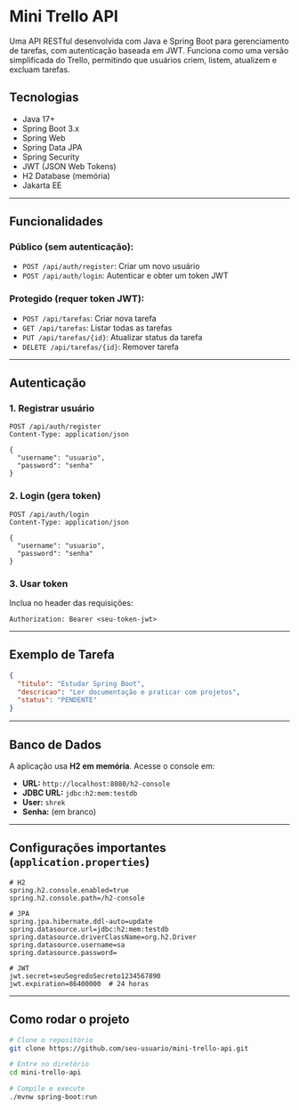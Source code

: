 # Mini Trello API

Uma API RESTful desenvolvida com Java e Spring Boot para gerenciamento de tarefas, com autenticação baseada em JWT. Funciona como uma versão simplificada do Trello, permitindo que usuários criem, listem, atualizem e excluam tarefas.

## Tecnologias

- Java 17+
- Spring Boot 3.x
- Spring Web
- Spring Data JPA
- Spring Security
- JWT (JSON Web Tokens)
- H2 Database (memória)
- Jakarta EE

---

## Funcionalidades

### Público (sem autenticação):
- `POST /api/auth/register`: Criar um novo usuário
- `POST /api/auth/login`: Autenticar e obter um token JWT

### Protegido (requer token JWT):
- `POST /api/tarefas`: Criar nova tarefa
- `GET /api/tarefas`: Listar todas as tarefas
- `PUT /api/tarefas/{id}`: Atualizar status da tarefa
- `DELETE /api/tarefas/{id}`: Remover tarefa

---

## Autenticação

### 1. Registrar usuário
```http
POST /api/auth/register
Content-Type: application/json

{
  "username": "usuario",
  "password": "senha"
}
```

### 2. Login (gera token)
```http
POST /api/auth/login
Content-Type: application/json

{
  "username": "usuario",
  "password": "senha"
}
```

### 3. Usar token
Inclua no header das requisições:

```
Authorization: Bearer <seu-token-jwt>
```

---

## Exemplo de Tarefa

```json
{
  "titulo": "Estudar Spring Boot",
  "descricao": "Ler documentação e praticar com projetos",
  "status": "PENDENTE"
}
```

---

## Banco de Dados

A aplicação usa **H2 em memória**. Acesse o console em:

- **URL:** `http://localhost:8080/h2-console`
- **JDBC URL:** `jdbc:h2:mem:testdb`
- **User:** `shrek`
- **Senha:** (em branco)

---

## Configurações importantes (`application.properties`)

```properties
# H2
spring.h2.console.enabled=true
spring.h2.console.path=/h2-console

# JPA
spring.jpa.hibernate.ddl-auto=update
spring.datasource.url=jdbc:h2:mem:testdb
spring.datasource.driverClassName=org.h2.Driver
spring.datasource.username=sa
spring.datasource.password=

# JWT
jwt.secret=seuSegredoSecreto1234567890
jwt.expiration=86400000  # 24 horas
```

---

## Como rodar o projeto

```bash
# Clone o repositório
git clone https://github.com/seu-usuario/mini-trello-api.git

# Entre no diretório
cd mini-trello-api

# Compile e execute
./mvnw spring-boot:run
